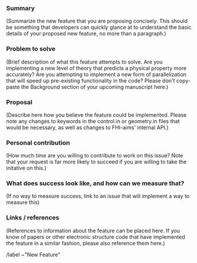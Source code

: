 ### Summary

(Summarize the new feature that you are proposing concisely.  This should be something that developers can quickly glance at to understand the basic details of your proposed new feature, no more than a paragraph.)

### Problem to solve

(Brief description of what this feature attempts to solve.  Are you implementing a new level of theory that predicts a physical property more accurately?  Are you attempting to implement a new form of parallelization that will speed up pre-existing functionality in the code?  Please don't copy-paste the Background section of your upcoming manuscript here.)

### Proposal

(Describe here how you believe the feature could be implemented.  Please note any changes to keywords in the control.in or geometry.in files that would be necessary, as well as changes to FHI-aims' internal API.)

### Personal contribution

(How much time are you willing to contribute to work on this issue?  Note that your request is far more likely to succeed if you are willing to take the initative on this.)

### What does success look like, and how can we measure that?

(If no way to measure success, link to an issue that will implement a way to measure this)

### Links / references

(References to information about the feature can be placed here.  If you know of papers or other electronic structure code that have implemented the feature in a similar fashion, please also reference them here.)

/label ~"New Feature"
